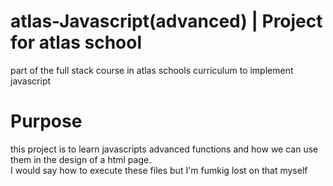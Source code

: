 # atlas-Javascript(advanced) | Project for atlas school
part of the full stack course in atlas schools curriculum to implement javascript
# Purpose
this project is to learn javascripts advanced functions and how we can use them in the design of a html page.  
I would say how to execute these files but I'm fumkig lost on that myself

